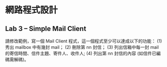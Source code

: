 # 網路程式設計
## Lab 3 – Simple Mail Client

請修改範例，寫一個 Mail Client 程式，這一個程式至少可以達成以下的功能：
(1)   秀出 mailbox 中有幾封 mail；
(2)   刪除第 nn 封信；
(3)   列出信箱中每一封 mail 的寄信時間、信件主題、寄件人、收件人;
(4)   列出第 nn 封信的內容 (如信件已編碼需解碼)。